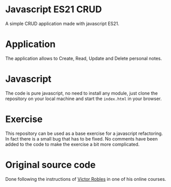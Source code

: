 # Javascript ES21 CRUD

A simple CRUD application made with javascript ES21.

# Application
The application allows to Create, Read, Update and Delete personal notes.

# Javascript
The code is pure javascript,
no need to install any module, just clone the repository on your local machine and start the `index.html` in your browser.

# Exercise
This repository can be used as a base exercise for a javascript refactoring.
In fact there is a small bug that has to be fixed.
No comments have been added to the code to make the exercise a bit more complicated.

# Original source code
Done following the instructions of [Victor Robles](https://victorroblesweb.es/) in one of his online courses.